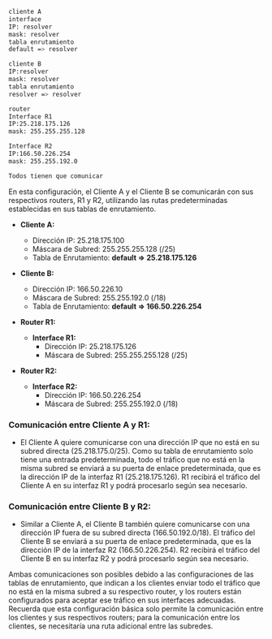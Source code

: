 ```bash
cliente A
interface
IP: resolver
mask: resolver
tabla enrutamiento
default => resolver

cliente B
IP:resolver
mask: resolver
tabla enrutamiento
resolver => resolver

router
Interface R1
IP:25.218.175.126
mask: 255.255.255.128

Interface R2
IP:166.50.226.254
mask: 255.255.192.0

Todos tienen que comunicar 
```

En esta configuración, el Cliente A y el Cliente B se comunicarán con sus respectivos routers, R1 y R2, utilizando las rutas predeterminadas establecidas en sus tablas de enrutamiento.

- **Cliente A:**
  - Dirección IP: 25.218.175.100
  - Máscara de Subred: 255.255.255.128 (/25)
  - Tabla de Enrutamiento: **default => 25.218.175.126**
  
- **Cliente B:**
  - Dirección IP: 166.50.226.10
  - Máscara de Subred: 255.255.192.0 (/18)
  - Tabla de Enrutamiento: **default => 166.50.226.254**

- **Router R1:**
  - **Interface R1:**
    - Dirección IP: 25.218.175.126
    - Máscara de Subred: 255.255.255.128 (/25)

- **Router R2:**
  - **Interface R2:**
    - Dirección IP: 166.50.226.254
    - Máscara de Subred: 255.255.192.0 (/18)

### Comunicación entre Cliente A y R1:
- El Cliente A quiere comunicarse con una dirección IP que no está en su subred directa (25.218.175.0/25). Como su tabla de enrutamiento solo tiene una entrada predeterminada, todo el tráfico que no está en la misma subred se enviará a su puerta de enlace predeterminada, que es la dirección IP de la interfaz R1 (25.218.175.126). R1 recibirá el tráfico del Cliente A en su interfaz R1 y podrá procesarlo según sea necesario.

### Comunicación entre Cliente B y R2:
- Similar a Cliente A, el Cliente B también quiere comunicarse con una dirección IP fuera de su subred directa (166.50.192.0/18). El tráfico del Cliente B se enviará a su puerta de enlace predeterminada, que es la dirección IP de la interfaz R2 (166.50.226.254). R2 recibirá el tráfico del Cliente B en su interfaz R2 y podrá procesarlo según sea necesario.

Ambas comunicaciones son posibles debido a las configuraciones de las tablas de enrutamiento, que indican a los clientes enviar todo el tráfico que no está en la misma subred a su respectivo router, y los routers están configurados para aceptar ese tráfico en sus interfaces adecuadas. Recuerda que esta configuración básica solo permite la comunicación entre los clientes y sus respectivos routers; para la comunicación entre los clientes, se necesitaría una ruta adicional entre las subredes.

